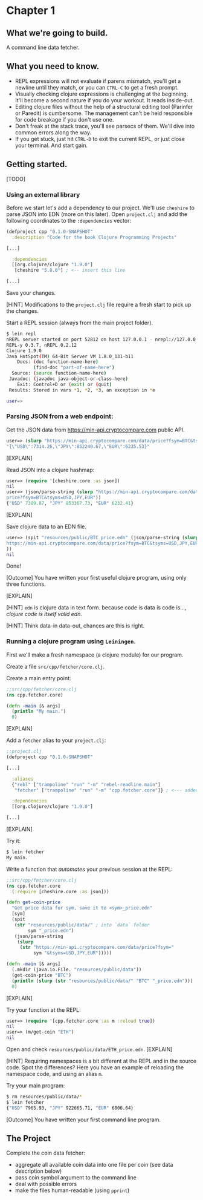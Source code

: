 # Chapter 1

## What we're going to build.

A command line data fetcher.

## What you need to know.

- REPL expressions will not evaluate if parens mismatch, you'll get a newline until they match, or you can `CTRL-C` to get a fresh prompt.
- Visually checking clojure expressions is challenging at the beginning. It'll become a second nature if you do your workout. It reads inside-out.
- Editing clojure files without the help of a structural editing tool (Parinfer or Paredit) is cumbersome. The management can't be held responsible for code breakage if you don't use one.
- Don't freak at the stack trace, you'll see parsecs of them. We'll dive into common errors along the way.
- If you get stuck, just hit `CTRL-D` to exit the current REPL, or just close your terminal. And start gain.

## Getting started.

[TODO]

### Using an external library

Before we start let's add a dependency to our project.
We'll use `cheshire` to parse JSON into EDN (more on this later).
Open `project.clj` and add the following coordinates to the `:dependencies` vector:
```clj
(defproject cpp "0.1.0-SNAPSHOT"
  :description "Code for the book Clojure Programming Projects"

[...]

  :dependencies
  [[org.clojure/clojure "1.9.0"]
   [cheshire "5.8.0"] ; <-- insert this line

[...]
```
Save your changes.

[HINT] Modifications to the `project.clj` file require a fresh start to pick up the changes.

Start a REPL session (always from the main project folder).
```sh
$ lein repl
nREPL server started on port 52812 on host 127.0.0.1 - nrepl://127.0.0.1:52812
REPL-y 0.3.7, nREPL 0.2.12
Clojure 1.9.0
Java HotSpot(TM) 64-Bit Server VM 1.8.0_131-b11
    Docs: (doc function-name-here)
          (find-doc "part-of-name-here")
  Source: (source function-name-here)
 Javadoc: (javadoc java-object-or-class-here)
    Exit: Control+D or (exit) or (quit)
 Results: Stored in vars *1, *2, *3, an exception in *e

user=>
```

### Parsing JSON from a web endpoint:

Get the JSON data from https://min-api.cryptocompare.com public API.
```clj
user=> (slurp "https://min-api.cryptocompare.com/data/price?fsym=BTC&tsyms=USD,JPY,EUR")
"{\"USD\":7314.26,\"JPY\":852240.67,\"EUR\":6235.53}"
```
[EXPLAIN]

Read JSON into a clojure hashmap:
```clj
user=> (require '[cheshire.core :as json])
nil
user=> (json/parse-string (slurp "https://min-api.cryptocompare.com/data/
price?fsym=BTC&tsyms=USD,JPY,EUR"))
{"USD" 7309.87, "JPY" 853367.73, "EUR" 6232.41}
```
[EXPLAIN]

Save clojure data to an EDN file.
```clj
user=> (spit "resources/public/BTC_price.edn" (json/parse-string (slurp "
https://min-api.cryptocompare.com/data/price?fsym=BTC&tsyms=USD,JPY,EUR")
))
nil
```

Done!

[Outcome] You have written your first useful clojure program, using only three functions.

[EXPLAIN]

[HINT] `edn` is clojure data in text form. because code is data is code is..., _clojure code is itself valid edn_.

[HINT] Think data-in data-out, chances are this is right.



### Running a clojure program using `Leiningen`.

First we'll make a fresh namespace (a clojure module) for our program.

Create a file `src/cpp/fetcher/core.clj`.

Create a main entry point:
```clj
;;src/cpp/fetcher/core.clj
(ns cpp.fetcher.core)

(defn -main [& args]
  (println "My main.")
  0)
```
[EXPLAIN]

Add a `fetcher` alias to your `project.clj`:
```clj
;;project.clj
(defproject cpp "0.1.0-SNAPSHOT"

[...]

  :aliases
  {"rebl" ["trampoline" "run" "-m" "rebel-readline.main"]
   "fetcher" ["trampoline" "run" "-m" "cpp.fetcher.core"]} ; <--- added

  :dependencies
  [[org.clojure/clojure "1.9.0"]

[...]
```
[EXPLAIN]

Try it:
```sh
$ lein fetcher
My main.
```

Write a function that _automates_ your previous session at the REPL:
```clj
;;src/cpp/fetcher/core.clj
(ns cpp.fetcher.core
  (:require [cheshire.core :as json]))

(defn get-coin-price
  "Get price data for sym, save it to <sym>_price.edn"
  [sym]
  (spit
   (str "resources/public/data/" ; into `data` folder
        sym "_price.edn")
   (json/parse-string
    (slurp
     (str "https://min-api.cryptocompare.com/data/price?fsym="
          sym "&tsyms=USD,JPY,EUR")))))

(defn -main [& args]
  (.mkdir (java.io.File. "resources/public/data"))
  (get-coin-price "BTC")
  (println (slurp (str "resources/public/data/" "BTC" "_price.edn")))
  0)
```
[EXPLAIN]

Try your function at the REPL:
```clj
user=> (require '[cpp.fetcher.core :as m :reload true])
nil
user=> (m/get-coin "ETH")
nil
```
Open and check `resources/public/data/ETH_price.edn`.
[EXPLAIN]

[HINT] Requiring namespaces is a bit different at the REPL and in the source code. Spot the differences? Here you have an example of reloading the namespace code, and using an alias `m`.

Try your main program:
```sh
$ rm resources/public/data/*
$ lein fetcher
{"USD" 7965.93, "JPY" 922665.71, "EUR" 6806.64}
```

[Outcome] You have written your first command line program.

## The Project

Complete the coin data fetcher:
- aggregate all available coin data into one file per coin (see data description below)
- pass coin symbol argument to the command line
- deal with possible errors
- make the files human-readable (using `pprint`)
